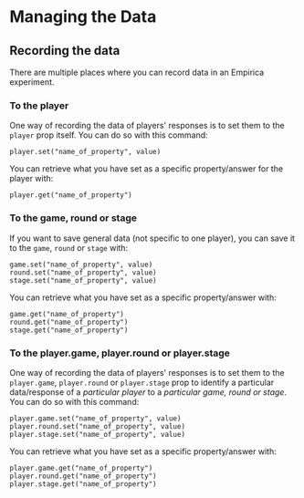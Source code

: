 # Managing the Data

## Recording the data

There are multiple places where you can record data in an Empirica experiment.

### To the player

One way of recording the data of players' responses is to set them to the
`player` prop itself. You can do so with this command:

```
player.set("name_of_property", value)
```

You can retrieve what you have set as a specific property/answer for the player
with:

```
player.get("name_of_property")
```

### To the game, round or stage

If you want to save general data (not specific to one player), you can save it
to the `game`, `round` or `stage` with:

```
game.set("name_of_property", value)
round.set("name_of_property", value)
stage.set("name_of_property", value)
```

You can retrieve what you have set as a specific property/answer with:

```
game.get("name_of_property")
round.get("name_of_property")
stage.get("name_of_property")
```

### To the player.game, player.round or player.stage

One way of recording the data of players' responses is to set them to the
`player.game`, `player.round` or `player.stage` prop to identify a particular
data/response of a _particular player_ to a _particular game, round or stage_.
You can do so with this command:

```
player.game.set("name_of_property", value)
player.round.set("name_of_property", value)
player.stage.set("name_of_property", value)
```

You can retrieve what you have set as a specific property/answer with:

```
player.game.get("name_of_property")
player.round.get("name_of_property")
player.stage.get("name_of_property")
```
